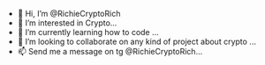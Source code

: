 - 👋 Hi, I’m @RichieCryptoRich
- 👀 I’m interested in Crypto...
- 🌱 I’m currently learning how to code ...
- 💞️ I’m looking to collaborate on any kind of project about crypto ...
- 📫 Send me a message on tg @RichieCryptoRich...

<!---
RichieCryptoRich/RichieCryptoRich is a ✨ special ✨ repository because its `README.md` (this file) appears on your GitHub profile.
You can click the Preview link to take a look at your changes.
--->
